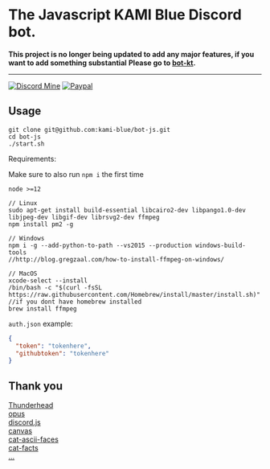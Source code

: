 # The Javascript KAMI Blue Discord bot.
**This project is no longer being updated to add any major features, if you want to add something substantial**
**Please go to [bot-kt](https://github.com/kami-blue/bot-kt).**
___
[![Discord Mine](https://img.shields.io/discord/573954110454366214?label=chat&logo=discord&logoColor=white)](https://discord.gg/KfpqwZB)
[![Paypal](https://img.shields.io/badge/paypal-donate-red?color=169bd7&logo=paypal)](https://paypal.me/mik4a/5USD)

## Usage

```
git clone git@github.com:kami-blue/bot-js.git
cd bot-js
./start.sh
```

Requirements: 

Make sure to also run `npm i` the first time

```
node >=12

// Linux
sudo apt-get install build-essential libcairo2-dev libpango1.0-dev libjpeg-dev libgif-dev librsvg2-dev ffmpeg
npm install pm2 -g

// Windows
npm i -g --add-python-to-path --vs2015 --production windows-build-tools
//http://blog.gregzaal.com/how-to-install-ffmpeg-on-windows/

// MacOS
xcode-select --install
/bin/bash -c "$(curl -fsSL https://raw.githubusercontent.com/Homebrew/install/master/install.sh)" //if you dont have homebrew installed
brew install ffmpeg
```

`auth.json` example:
```json
{
  "token": "tokenhere",
  "githubtoken": "tokenhere"
}
```

## Thank you
[Thunderhead](https://github.com/humboldt123/the-thunderhead)  
[opus](https://github.com/discordjs/opus)  
[discord.js](https://github.com/discordjs/discord.js)  
[canvas](https://github.com/Automattic/node-canvas)  
[cat-ascii-faces](https://github.com/melaniecebula/cat-ascii-faces)  
[cat-facts](https://github.com/vadimdemedes/cat-facts)  
[...](https://github.com/kami-blue/bot-js/blob/b77edef859e942f2fb1257448d794df14e86c0eb/package.json#L12)  
